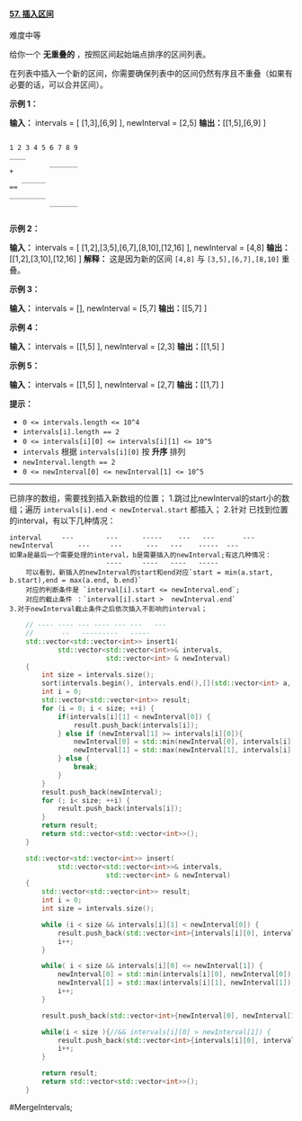 #### [57. 插入区间](https://leetcode.cn/problems/insert-interval/)

难度中等

给你一个 **无重叠的** ，按照区间起始端点排序的区间列表。

在列表中插入一个新的区间，你需要确保列表中的区间仍然有序且不重叠（如果有必要的话，可以合并区间）。

**示例 1：**

**输入：** intervals = [ [1,3],[6,9] ], newInterval = [2,5]
**输出：**[[1,5],[6,9] ]
```

1 2 3 4 5 6 7 8 9
____
          _______
+
   ______      
==
_________
          _______
         
```

**示例 2：**

**输入：** intervals = [ [1,2],[3,5],[6,7],[8,10],[12,16] ], newInterval = [4,8]
**输出：**[[1,2],[3,10],[12,16] ]
**解释：** 这是因为新的区间 `[4,8]` 与 `[3,5],[6,7],[8,10]` 重叠。

**示例 3：**

**输入：** intervals = [], newInterval = [5,7]
**输出：**[[5,7] ]

**示例 4：**

**输入：** intervals = [[1,5] ], newInterval = [2,3]
**输出：**[[1,5] ]

**示例 5：**

**输入：** intervals = [[1,5] ], newInterval = [2,7]
**输出：**[[1,7] ]

**提示：**

-   `0 <= intervals.length <= 10^4`
-   `intervals[i].length == 2`
-   `0 <= intervals[i][0] <= intervals[i][1] <= 10^5`
-   `intervals` 根据 `intervals[i][0]` 按 **升序** 排列
-   `newInterval.length == 2`
-   `0 <= newInterval[0] <= newInterval[1] <= 10^5`
---- ----
已排序的数组，需要找到插入新数组的位置；
1.跳过比newInterval的start小的数组；遍历 `intervals[i].end < newInterval.start` 都插入；
2.针对 已找到位置的interval，有以下几种情况：
```
interval     ---        ---      -----    ---   ---       ---
newInterval      ---     ---      ---   ---    -----  ---
如果a是最后一个需要处理的interval，b是需要插入的newInterval;有这几种情况：
                        ----     ----   ----   -----
    可以看到，新插入的newInterval的start和end对应`start = min(a.start, b.start),end = max(a.end, b.end)`
    对应的判断条件是 `interval[i].start <= newInterval.end`;
    对应的截止条件 ：`interval[i].start >  newInterval.end`
3.对于newInterval截止条件之后依次插入不影响的interval；
```

```cpp
    // ---- ---- --- ---- --- ---   ---
    //       --   ---------   -----
    std::vector<std::vector<int>> insert1(
            std::vector<std::vector<int>>& intervals,
                        std::vector<int> & newInterval)
    {
        int size = intervals.size();
        sort(intervals.begin(), intervals.end(),[](std::vector<int> a, std::vector<int> b){return a[0] < b[0];});
        int i = 0;
        std::vector<std::vector<int>> result;
        for (i = 0; i < size; ++i) {
            if(intervals[i][1] < newInterval[0]) {
                result.push_back(intervals[i]);
            } else if (newInterval[1] >= intervals[i][0]){
                newInterval[0] = std::min(newInterval[0], intervals[i][0]);
                newInterval[1] = std::max(newInterval[1], intervals[i][1]);
            } else {
                break;
            }
        }
        result.push_back(newInterval);
        for (; i< size; ++i) {
            result.push_back(intervals[i]);
        }
        return result;
        return std::vector<std::vector<int>>();
    }
```

```cpp
    std::vector<std::vector<int>> insert(
            std::vector<std::vector<int>>& intervals,
                        std::vector<int> & newInterval) 
    {
        std::vector<std::vector<int>> result;
        int i = 0;
        int size = intervals.size();

        while (i < size && intervals[i][1] < newInterval[0]) {
            result.push_back(std::vector<int>{intervals[i][0], intervals[i][1]});
            i++;
        }

        while( i < size && intervals[i][0] <= newInterval[1]) {
            newInterval[0] = std::min(intervals[i][0], newInterval[0]);
            newInterval[1] = std::max(intervals[i][1], newInterval[1]);
            i++;
        }

        result.push_back(std::vector<int>{newInterval[0], newInterval[1]});

        while(i < size ){//&& intervals[i][0] > newInterval[1]) {
            result.push_back(std::vector<int>{intervals[i][0], intervals[i][1]});
            i++;
        }

        return result;
        return std::vector<std::vector<int>>();
    }
```
#MergeIntervals;
